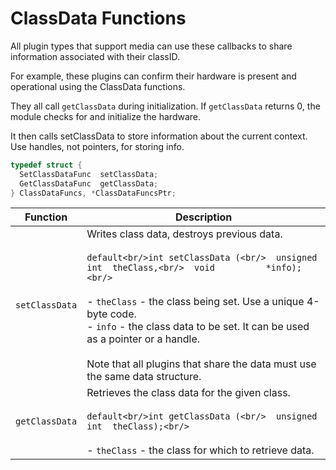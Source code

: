# ClassData Functions

All plugin types that support media can use these callbacks to share information associated with their classID.

For example, these plugins can confirm their hardware is present and operational using the ClassData functions.

They all call `getClassData` during initialization. If `getClassData` returns 0, the module checks for and initialize the hardware.

It then calls setClassData to store information about the current context. Use handles, not pointers, for storing info.

```c++
typedef struct {
  SetClassDataFunc  setClassData;
  GetClassDataFunc  getClassData;
} ClassDataFuncs, *ClassDataFuncsPtr;
```

| Function   | Description                                                                                                                                                                                                                                                                                                                                                                                       |
|----------------|-------------------------------------------------------------------------------------------------------------------------------------------------------------------------------------------------------------------------------------------------------------------------------------------------------------------------------------------------------------------------------------------------------|
| `setClassData` | Writes class data, destroys previous data.<br/><br/>```default<br/>int setClassData (<br/>  unsigned int  theClass,<br/>  void          *info);<br/>```<br/><br/>- `theClass` - the class being set. Use a unique 4-byte code.<br/>- `info` - the class data to be set. It can be used as a pointer or a handle.<br/><br/>Note that all plugins that share the data must use the same data structure. |
| `getClassData` | Retrieves the class data for the given class.<br/><br/>```default<br/>int getClassData (<br/>  unsigned int  theClass);<br/>```<br/><br/>- `theClass` - the class for which to retrieve data.                                                                                                                                                                                                         |
